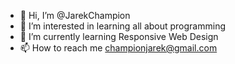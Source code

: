 - 👋 Hi, I’m @JarekChampion
- 👀 I’m interested in learning all about programming
- 🌱 I’m currently learning Responsive Web Design
- 📫 How to reach me championjarek@gmail.com

<!---
JarekChampion/JarekChampion is a ✨ special ✨ repository because its `README.md` (this file) appears on your GitHub profile.
You can click the Preview link to take a look at your changes.
--->
